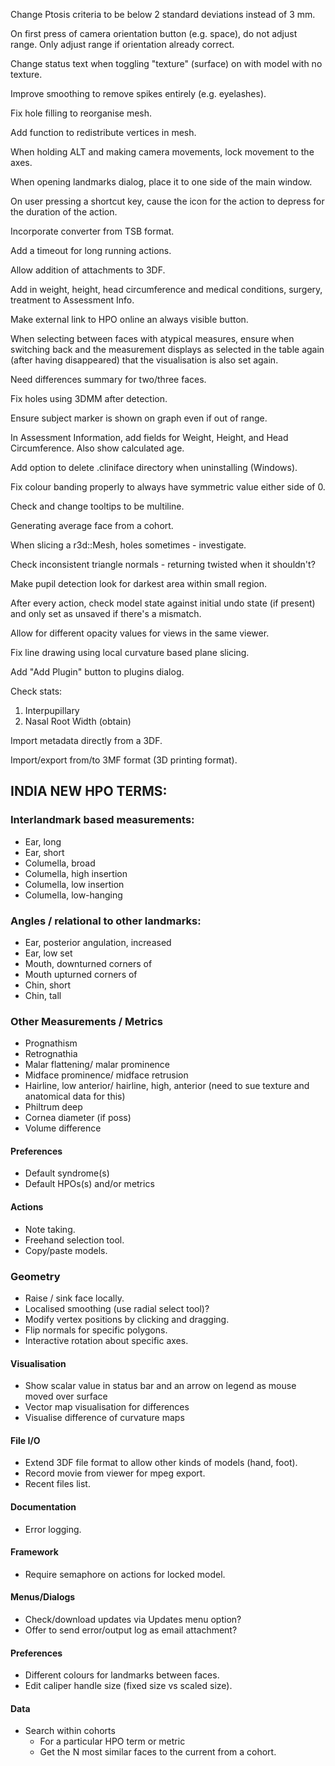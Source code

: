 Change Ptosis criteria to be below 2 standard deviations instead of 3 mm.

On first press of camera orientation button (e.g. space), do not adjust range.
Only adjust range if orientation already correct.

Change status text when toggling "texture" (surface) on with model with no texture.

Improve smoothing to remove spikes entirely (e.g. eyelashes).

Fix hole filling to reorganise mesh.

Add function to redistribute vertices in mesh.

When holding ALT and making camera movements, lock movement to the axes.

When opening landmarks dialog, place it to one side of the main window.

On user pressing a shortcut key, cause the icon for the action to depress for the duration of the action.

Incorporate converter from TSB format.

Add a timeout for long running actions.

Allow addition of attachments to 3DF.

Add in weight, height, head circumference and medical conditions, surgery, treatment to Assessment Info.

Make external link to HPO online an always visible button.

When selecting between faces with atypical measures, ensure when switching back
and the measurement displays as selected in the table again (after having
disappeared) that the visualisation is also set again.

Need differences summary for two/three faces.

Fix holes using 3DMM after detection.

Ensure subject marker is shown on graph even if out of range.

In Assessment Information, add fields for Weight, Height, and Head Circumference. Also show calculated age.

Add option to delete .cliniface directory when uninstalling (Windows).

Fix colour banding properly to always have symmetric value either side of 0.

Check and change tooltips to be multiline.

Generating average face from a cohort.

When slicing a r3d::Mesh, holes sometimes - investigate.

Check inconsistent triangle normals - returning twisted when it shouldn't?

Make pupil detection look for darkest area within small region.

After every action, check model state against initial undo state (if present) and
only set as unsaved if there's a mismatch.

Allow for different opacity values for views in the same viewer.

Fix line drawing using local curvature based plane slicing.

Add "Add Plugin" button to plugins dialog.


Check stats:
1) Interpupillary
2) Nasal Root Width (obtain)

Import metadata directly from a 3DF.

Import/export from/to 3MF format (3D printing format).


## INDIA NEW HPO TERMS:
### Interlandmark based measurements:
* Ear, long
* Ear, short
* Columella, broad
* Columella, high insertion
* Columella, low insertion
* Columella, low-hanging

### Angles / relational to other landmarks:
* Ear, posterior angulation, increased
* Ear, low set
* Mouth, downturned corners of
* Mouth upturned corners of
* Chin, short
* Chin, tall

### Other Measurements / Metrics
* Prognathism
* Retrognathia
* Malar flattening/ malar prominence
* Midface prominence/ midface retrusion
* Hairline, low anterior/ hairline, high, anterior (need to sue texture and anatomical data for this)
* Philtrum deep
* Cornea diameter (if poss)
* Volume difference


#### Preferences
* Default syndrome(s)
* Default HPOs(s) and/or metrics

#### Actions
* Note taking.
* Freehand selection tool.
* Copy/paste models.

### Geometry
* Raise / sink face locally.
* Localised smoothing (use radial select tool)?
* Modify vertex positions by clicking and dragging.
* Flip normals for specific polygons.
* Interactive rotation about specific axes.

#### Visualisation
* Show scalar value in status bar and an arrow on legend as mouse moved over surface
* Vector map visualisation for differences
* Visualise difference of curvature maps


#### File I/O
* Extend 3DF file format to allow other kinds of models (hand, foot).
* Record movie from viewer for mpeg export.
* Recent files list.


#### Documentation
* Error logging.


#### Framework
* Require semaphore on actions for locked model.


#### Menus/Dialogs
* Check/download updates via Updates menu option?
* Offer to send error/output log as email attachment?


#### Preferences
* Different colours for landmarks between faces.
* Edit caliper handle size (fixed size vs scaled size).


#### Data
* Search within cohorts
  - For a particular HPO term or metric
  - Get the N most similar faces to the current from a cohort.

